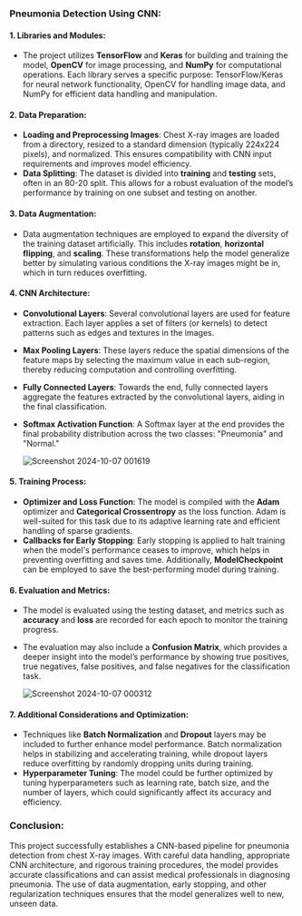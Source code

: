 
### Pneumonia Detection Using CNN:

#### 1. **Libraries and Modules:**
   - The project utilizes **TensorFlow** and **Keras** for building and training the model, **OpenCV** for image processing, and **NumPy** for computational operations. Each library serves a specific purpose: TensorFlow/Keras for neural network functionality, OpenCV for handling image data, and NumPy for efficient data handling and manipulation.

#### 2. **Data Preparation:**
   - **Loading and Preprocessing Images**: Chest X-ray images are loaded from a directory, resized to a standard dimension (typically 224x224 pixels), and normalized. This ensures compatibility with CNN input requirements and improves model efficiency.
   - **Data Splitting**: The dataset is divided into **training** and **testing** sets, often in an 80-20 split. This allows for a robust evaluation of the model’s performance by training on one subset and testing on another.

#### 3. **Data Augmentation:**
   - Data augmentation techniques are employed to expand the diversity of the training dataset artificially. This includes **rotation**, **horizontal flipping**, and **scaling**. These transformations help the model generalize better by simulating various conditions the X-ray images might be in, which in turn reduces overfitting.

#### 4. **CNN Architecture:**
   - **Convolutional Layers**: Several convolutional layers are used for feature extraction. Each layer applies a set of filters (or kernels) to detect patterns such as edges and textures in the images.
   - **Max Pooling Layers**: These layers reduce the spatial dimensions of the feature maps by selecting the maximum value in each sub-region, thereby reducing computation and controlling overfitting.
   - **Fully Connected Layers**: Towards the end, fully connected layers aggregate the features extracted by the convolutional layers, aiding in the final classification.
   - **Softmax Activation Function**: A Softmax layer at the end provides the final probability distribution across the two classes: "Pneumonia" and "Normal."
     
     ![Screenshot 2024-10-07 001619](https://github.com/user-attachments/assets/a3c02103-fc95-4494-a9c9-adec4f55df89)


#### 5. **Training Process:**
   - **Optimizer and Loss Function**: The model is compiled with the **Adam** optimizer and **Categorical Crossentropy** as the loss function. Adam is well-suited for this task due to its adaptive learning rate and efficient handling of sparse gradients.
   - **Callbacks for Early Stopping**: Early stopping is applied to halt training when the model's performance ceases to improve, which helps in preventing overfitting and saves time. Additionally, **ModelCheckpoint** can be employed to save the best-performing model during training.

#### 6. **Evaluation and Metrics:**
   - The model is evaluated using the testing dataset, and metrics such as **accuracy** and **loss** are recorded for each epoch to monitor the training progress.
   - The evaluation may also include a **Confusion Matrix**, which provides a deeper insight into the model’s performance by showing true positives, true negatives, false positives, and false negatives for the classification task.
     
     ![Screenshot 2024-10-07 000312](https://github.com/user-attachments/assets/b44b46c1-ae05-4467-8abd-57e024f57d3f)


#### 7. **Additional Considerations and Optimization:**
   - Techniques like **Batch Normalization** and **Dropout** layers may be included to further enhance model performance. Batch normalization helps in stabilizing and accelerating training, while dropout layers reduce overfitting by randomly dropping units during training.
   - **Hyperparameter Tuning**: The model could be further optimized by tuning hyperparameters such as learning rate, batch size, and the number of layers, which could significantly affect its accuracy and efficiency.

### Conclusion:
This project successfully establishes a CNN-based pipeline for pneumonia detection from chest X-ray images. With careful data handling, appropriate CNN architecture, and rigorous training procedures, the model provides accurate classifications and can assist medical professionals in diagnosing pneumonia. The use of data augmentation, early stopping, and other regularization techniques ensures that the model generalizes well to new, unseen data.

